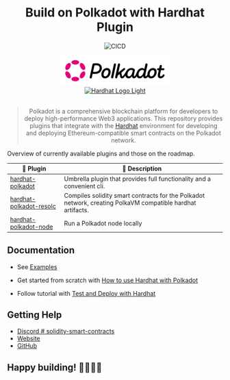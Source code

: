 <div align="center">

# Build on Polkadot with Hardhat Plugin
<!-- markdownlint-disable-next-line MD013 -->
![CICD](https://github.com/paritytech/hardhat-polkadot/actions/workflows/tests.yml/badge.svg)

<div>
  <a href="https://polkadot.com" target="_blank">
    <img height="70px" alt="Polkadot Logo Light" src="https://github.com/paritytech/polkadot-sdk/raw/master/docs/images/Polkadot_Logo_Horizontal_Pink_Black.png#gh-light-mode-only" />
  </a>
</div>
<div>
  <a href="https://hardhat.org" target="_blank">
    <img width="250" alt="Hardhat Logo Light" src="https://hardhat.org/_next/image?url=%2F_next%2Fstatic%2Fmedia%2Fhardhat-logo.5c5f687b.svg&w=384&q=75" />
  </a>
</div>

<br>

> Polkadot is a comprehensive blockchain platform for developers to deploy high-performance Web3 applications. This repository provides plugins that integrate with the [Hardhat](https://hardhat.org/) environment for developing and deploying Ethereum-compatible smart contracts on the Polkadot network.

</div>

Overview of currently available plugins and those on the roadmap.

| 🔌 Plugin                     | 📄 Description                                                                                                                    |
|-------------------------------|-----------------------------------------------------------------------------------------------------------------------------------|
| [hardhat-polkadot](https://github.com/paritytech/hardhat-polkadot/tree/main/packages/hardhat-polkadot)           | Umbrella plugin that provides full functionality and a convenient cli.                              |
| [hardhat-polkadot-resolc](https://github.com/paritytech/hardhat-polkadot/tree/main/packages/hardhat-polkadot-resolc)           | Compiles solidity smart contracts for the Polkadot network, creating PolkaVM compatible hardhat artifacts.                              |
| [hardhat-polkadot-node](https://github.com/paritytech/hardhat-polkadot/blob/main/packages/hardhat-polkadot-node/README.md)         | Run a Polkadot node locally 

## Documentation

* See [Examples](https://github.com/paritytech/hardhat-polkadot/tree/main/examples)

* Get started from scratch with [How to use Hardhat with Polkadot](https://papermoonio.github.io/polkadot-mkdocs/develop/smart-contracts/dev-environments/hardhat/)

* Follow tutorial with [Test and Deploy with Hardhat](https://papermoonio.github.io/polkadot-mkdocs/tutorials/smart-contracts/launch-your-first-project/test-and-deploy-with-hardhat/)

## Getting Help

* [Discord # solidity-smart-contracts](https://discord.com/channels/722223075629727774/1316832344748986398)
* [Website](https://polkadot.com/)
* [GitHub](https://github.com/paritytech)

## Happy building! 👷‍♀️👷‍♂️
